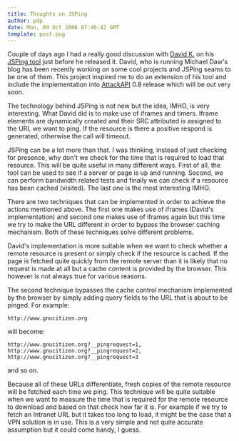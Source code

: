 ```yaml
---
title: Thoughts on JSPing
author: pdp
date: Mon, 09 Oct 2006 07:46:42 GMT
template: post.pug
---
```


Couple of days ago I had a really good discussion with [David K.](http://michaeldaw.org/) on his [JSPing tool](http://michaeldaw.org/projects/jswebping/) just before he released it. David, who is running Michael Daw's blog has been recently working on some cool projects and JSPing seams to be one of them. This project inspired me to do an extension of his tool and include the implementation into [AttackAPI](/blog/attackapi) 0.8 release which will be out very soon.

The technology behind JSPing is not new but the idea, IMHO, is very interesting. What David did is to make use of iframes and timers. Iframe elements are dynamically created and their SRC attributed is assigned to the URL we want to ping. If the resource is there a positive respond is generated, otherwise the call will timeout.

JSPing can be a lot more than that. I was thinking, instead of just checking for presence, why don't we check for the time that is required to load that resource. This will be quite useful in many different ways. First of all, the tool can be used to see if a server or page is up and running. Second, we can perform bandwidth related tests and finally we can check if a resource has been cached (visited). The last one is the most interesting IMHO.

There are two techniques that can be implemented in order to achieve the actions mentioned above. The first one makes use of iframes (David's implementation) and second one makes use of iframes again but this time we try to make the URL different in order to bypass the browser caching mechanism. Both of these techniques solve different problems.

David's implementation is more suitable when we want to check whether a remote resource is present or simply check if the resource is cached. If the page is fetched quite quickly from the remote server than it is likely that no request is made at all but a cache content is provided by the browser. This however is not always true for various reasons.

The second technique bypasses the cache control mechanism implemented by the browser by simply adding query fields to the URL that is about to be pinged. For example:

	http://www.gnucitizen.org

will become:

	http://www.gnucitizen.org?__pingrequest=1,
	http://www.gnucitizen.org?__pingrequest=2,
	http://www.gnucitizen.org?__pingrequest=3

and so on.

Because all of these URLs differentiate, fresh copies of the remote resource will be fetched each time we ping. This technique will be quite suitable when we want to measure the time that is required for the remote resource to download and based on that check how far it is. For example if we try to fetch an Intranet URL but it takes too long to load, it might be the case that a VPN solution is in use. This is a very simple and not quite accurate assumption but it could come handy, I guess.
